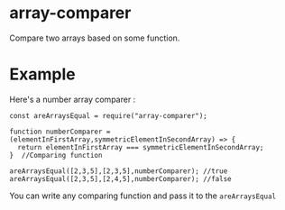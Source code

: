 # array-comparer
Compare two arrays based on some function.
# Example
Here's a number array comparer :
```
const areArraysEqual = require("array-comparer");

function numberComparer = (elementInFirstArray,symmetricElementInSecondArray) => {
  return elementInFirstArray === symmetricElementInSecondArray;
}  //Comparing function

areArraysEqual([2,3,5],[2,3,5],numberComparer); //true
areArraysEqual([2,3,5],[2,4,5],numberComparer); //false
```
You can write any comparing function and pass it to the ```areArraysEqual```
